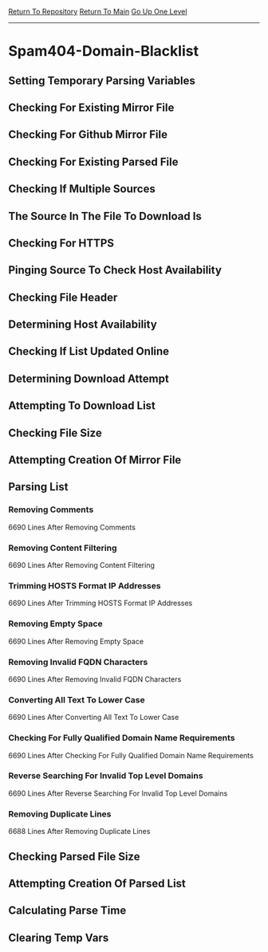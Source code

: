 [Return To Repository](https://github.com/deathbybandaid/piholeparser/)
[Return To Main](https://github.com/deathbybandaid/piholeparser/blob/master/RecentRunLogs/Mainlog.md)
[Go Up One Level](https://github.com/deathbybandaid/piholeparser/blob/master/RecentRunLogs/TopLevelScripts/30-Processing-Blacklists.md)
____________________________________
# Spam404-Domain-Blacklist
## Setting Temporary Parsing Variables
## Checking For Existing Mirror File
## Checking For Github Mirror File
## Checking For Existing Parsed File
## Checking If Multiple Sources
## The Source In The File To Download Is
## Checking For HTTPS
## Pinging Source To Check Host Availability
## Checking File Header
## Determining Host Availability
## Checking If List Updated Online
## Determining Download Attempt
## Attempting To Download List
## Checking File Size
## Attempting Creation Of Mirror File
## Parsing List
### Removing Comments
6690 Lines After Removing Comments
### Removing Content Filtering
6690 Lines After Removing Content Filtering
### Trimming HOSTS Format IP Addresses
6690 Lines After Trimming HOSTS Format IP Addresses
### Removing Empty Space
6690 Lines After Removing Empty Space
### Removing Invalid FQDN Characters
6690 Lines After Removing Invalid FQDN Characters
### Converting All Text To Lower Case
6690 Lines After Converting All Text To Lower Case
### Checking For Fully Qualified Domain Name Requirements
6690 Lines After Checking For Fully Qualified Domain Name Requirements
### Reverse Searching For Invalid Top Level Domains
6690 Lines After Reverse Searching For Invalid Top Level Domains
### Removing Duplicate Lines
6688 Lines After Removing Duplicate Lines
## Checking Parsed File Size
## Attempting Creation Of Parsed List
## Calculating Parse Time
## Clearing Temp Vars
